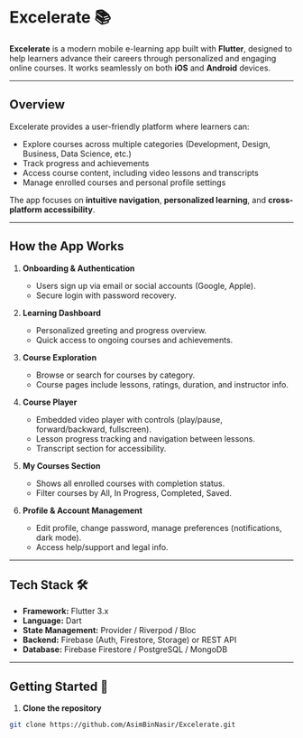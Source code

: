 # Excelerate 📚

**Excelerate** is a modern mobile e-learning app built with **Flutter**, designed to help learners advance their careers through personalized and engaging online courses. It works seamlessly on both **iOS** and **Android** devices.

---

## Overview

Excelerate provides a user-friendly platform where learners can:  

- Explore courses across multiple categories (Development, Design, Business, Data Science, etc.)  
- Track progress and achievements  
- Access course content, including video lessons and transcripts  
- Manage enrolled courses and personal profile settings  

The app focuses on **intuitive navigation**, **personalized learning**, and **cross-platform accessibility**.

---

## How the App Works

1. **Onboarding & Authentication**  
   - Users sign up via email or social accounts (Google, Apple).  
   - Secure login with password recovery.  

2. **Learning Dashboard**  
   - Personalized greeting and progress overview.  
   - Quick access to ongoing courses and achievements.  

3. **Course Exploration**  
   - Browse or search for courses by category.  
   - Course pages include lessons, ratings, duration, and instructor info.  

4. **Course Player**  
   - Embedded video player with controls (play/pause, forward/backward, fullscreen).  
   - Lesson progress tracking and navigation between lessons.  
   - Transcript section for accessibility.  

5. **My Courses Section**  
   - Shows all enrolled courses with completion status.  
   - Filter courses by All, In Progress, Completed, Saved.  

6. **Profile & Account Management**  
   - Edit profile, change password, manage preferences (notifications, dark mode).  
   - Access help/support and legal info.  

---

## Tech Stack 🛠️
- **Framework:** Flutter 3.x  
- **Language:** Dart  
- **State Management:** Provider / Riverpod / Bloc  
- **Backend:** Firebase (Auth, Firestore, Storage) or REST API  
- **Database:** Firebase Firestore / PostgreSQL / MongoDB  

---

## Getting Started 🚀

1. **Clone the repository**  
```bash
git clone https://github.com/AsimBinNasir/Excelerate.git
